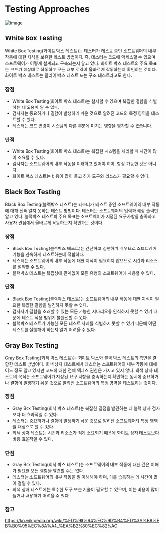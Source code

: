 # Testing Approaches
![image](https://github.com/Lsh15/Test_Study/assets/50148363/65dda98b-3639-44d6-86ae-f1938937b7bf)

## White Box Testing
 White Box Testing(화이트 박스 테스트)는 테스터가 테스트 중인 소프트웨어의 내부 작동에 대한 지식을 보유한 테스트 방법이다. 즉, 테스터는 코드에 액세스할 수 있으며 소프트웨어가 어떻게 설계되고 구축되는지 알고 있다. 화이트 박스 테스트의 주요 목표는 코드가 예상대로 작동하고 모든 내부 로직이 올바르게 작동하는지 확인하는 것이다. 화이트 박스 테스트는 클리어 박스 테스트 또는 구조 테스트라고도 한다.

### 장점
* White Box Testing(화이트 박스 테스트)는 철저할 수 있으며 복잡한 결함을 식별하는 데 도움이 될 수 있다.
* 검사자는 중요하거나 결함이 발생하기 쉬운 것으로 알려진 코드의 특정 영역을 테스트할 수 있다.
* 테스터는 코드 변경이 시스템의 다른 부분에 미치는 영향을 평가할 수 있습니다.

### 단점
* White Box Testing(화이트 박스 테스트)는  복잡한 시스템을 처리할 때 시간이 많이 소요될 수 있다.
* 검사자는 소프트웨어의 내부 작동을 이해하고 있어야 하며, 항상 가능한 것은 아니다.
* 화이트 박스 테스트는 비용이 많이 들고 추가 도구와 리소스가 필요할 수 있다.

## Black Box Testing
Black Box Testing(블랙박스 테스트)는 테스터가 테스트 중인 소프트웨어의 내부 작동에 대해 전혀 알지 못하는 테스트 방법이다. 테스터는 소프트웨어의 입력과 예상 출력만 알고 있다. 블랙박스 테스트의 주요 목표는 소프트웨어가 지정된 요구사항을 충족하고 사용자 관점에서 올바르게 작동하는지 확인하는 것이다.

### 장점
* Black Box Testing(블랙박스 테스트)는 간단하고 실행하기 쉬우므로 소프트웨어 기능을 신속하게 테스트하는데 적합하다.
* 테스터는 소프트웨어의 내부 작동에 대한 지식이 필요하지 않으므로 시간과 리소스를 절약할 수 있다.
* 블랙박스 테스트는 복잡성에 관계없이 모든 유형의 소프트웨어에 사용할 수 있다.

### 단점
* Black Box Testing(블랙박스 테스트)는 소프트웨어의 내부 작동에 대한 지식이 필요한 복잡한 결함을 발견하지 못할 수 있다.
* 검사자가 결함을 초래할 수 있는 모든 가능한 시나리오를 인식하지 못할 수 있기 때문에 테스트 적용 범위가 불완전할 수 있다.
* 블랙박스 테스트가 가능한 모든 테스트 사례를 식별하지 못할 수 있기 때문에 어떤 테스트를 실행해야 하는지 알기 어려울 수 있다.

## Gray Box Testing
Gray Box Testing(회색 박스 테스트)는 화이트 박스와 블랙 박스 테스트의 측면을 결합한 테스트 방법이다. 회색 상자 테스트에서 테스터는 소프트웨어의 내부 작동에 대해 어느 정도 알고 있지만 코드에 대한 전체 액세스 권한은 가지고 있지 않다. 회색 상자 테스트의 목적은 소프트웨어가 지정된 요구 사항을 충족하는지 확인하는 동시에 중요하거나 결함이 발생하기 쉬운 것으로 알려진 소프트웨어의 특정 영역을 테스트하는 것이다.

### 장점
* Gray Box Testing(회색 박스 테스트)는 복잡한 결점을 발견하는 데 블랙 상자 검사보다 더 효과적일 수 있다.
* 테스터는 중요하거나 결함이 발생하기 쉬운 것으로 알려진 소프트웨어의 특정 영역을 대상으로 할 수 있다.
* 회색 상자 테스트는 시간과 리소스가 적게 소요되기 때문에 화이트 상자 테스트보다 비용 효율적일 수 있다.

### 단점
* Gray Box Testing(회색 박스 테스트)는 소프트웨어의 내부 작동에 대한 깊은 이해가 필요한 모든 결함을 발견할 수는 없다.
* 테스터는 소프트웨어의 내부 작동을 잘 이해해야 하며, 이를 습득하는 데 시간이 많이 걸릴 수 있다.
* 회색 상자 테스트에는 특수한 도구 또는 기술이 필요할 수 있으며, 이는 비용이 많이 들거나 사용하기 어려울 수 있다.

### 참고
https://ko.wikipedia.org/wiki/%ED%99%94%EC%9D%B4%ED%8A%B8%EB%B0%95%EC%8A%A4_%EA%B2%80%EC%82%AC

